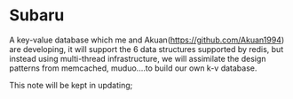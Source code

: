# Subaru
A key-value database which me and Akuan(https://github.com/Akuan1994) are developing, it will support the 6 data structures supported by redis, but instead using multi-thread infrastructure, we will assimilate the design patterns from memcached, muduo....to build our own k-v database.

This note will be kept in updating;


